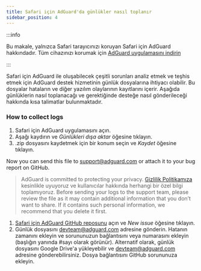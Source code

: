```yaml
---
title: Safari için AdGuard'da günlükler nasıl toplanır
sidebar_position: 4
---
```


:::info

Bu makale, yalnızca Safari tarayıcınızı koruyan Safari için AdGuard hakkındadır. Tüm cihazınızı korumak için [AdGuard uygulamasını indirin](https://agrd.io/download-kb-adblock)

:::

Safari için AdGuard ile oluşabilecek çeşitli sorunları analiz etmek ve teşhis etmek için AdGuard destek hizmetinin günlük dosyalarına ihtiyacı olabilir. Bu dosyalar hataların ve diğer yazılım olaylarının kayıtlarını içerir. Aşağıda günlüklerin nasıl toplanacağı ve gerektiğinde desteğe nasıl gönderileceği hakkında kısa talimatlar bulunmaktadır.

### How to collect logs

1. Safari için AdGuard uygulamasını açın.
2. Aşağı kaydırın ve _Günlükleri dışa aktar_ öğesine tıklayın.
3. .zip dosyasını kaydetmek için bir konum seçin ve _Kaydet_ öğesine tıklayın.

Now you can send this file to support@adguard.com or attach it to your bug report on GitHub.

> AdGuard is committed to protecting your privacy. [Gizlilik Politikamıza](https://adguard.com/privacy/safari.html) kesinlikle uyuyoruz ve kullanıcılar hakkında herhangi bir özel bilgi toplamıyoruz. Before sending your logs to the support team, please review the file as it may contain additional information that you don’t want to share. If it contains such personal information, we recommend that you delete it first.

1. [Safari için AdGuard GitHub reposunu](https://github.com/AdguardTeam/AdGuardForSafari/issues) açın ve _New issue_ öğesine tıklayın.
2. Günlük dosyasını devteam@adguard.com adresine gönderin. Hatanın zamanını ekleyin ve sorununuzun bağlantısını veya numarasını ekleyin (başlığın yanında #sayı olarak görünür).
   Alternatif olarak, günlük dosyasını Google Drive'a yükleyebilir ve devteam@adguard.com adresine gönderebilirsiniz. Dosya bağlantısını GitHub sorununuza ekleyin.
